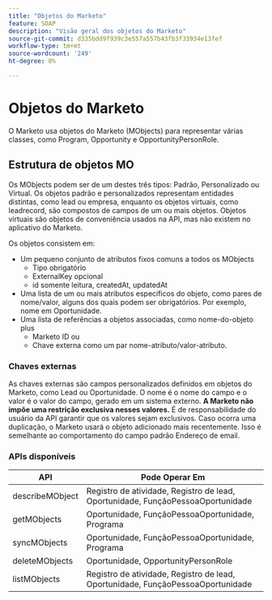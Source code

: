 ```yaml
---
title: "Objetos do Marketo"
feature: SOAP
description: "Visão geral dos objetos do Marketo"
source-git-commit: d335bdd9f939c3e557a557b43fb3f33934e13fef
workflow-type: tm+mt
source-wordcount: '249'
ht-degree: 0%

---
```



# Objetos do Marketo

O Marketo usa objetos do Marketo (MObjects) para representar várias classes, como Program, Opportunity e OpportunityPersonRole.

## Estrutura de objetos MO

Os MObjects podem ser de um destes três tipos: Padrão, Personalizado ou Virtual. Os objetos padrão e personalizados representam entidades distintas, como lead ou empresa, enquanto os objetos virtuais, como leadrecord, são compostos de campos de um ou mais objetos. Objetos virtuais são objetos de conveniência usados na API, mas não existem no aplicativo do Marketo.

Os objetos consistem em:

- Um pequeno conjunto de atributos fixos comuns a todos os MObjects
   - Tipo obrigatório
   - ExternalKey opcional
   - id somente leitura, createdAt, updatedAt
- Uma lista de um ou mais atributos específicos do objeto, como pares de nome/valor, alguns dos quais podem ser obrigatórios. Por exemplo, nome em Oportunidade.
- Uma lista de referências a objetos associadas, como nome-do-objeto plus
   - Marketo ID ou
   - Chave externa como um par nome-atributo/valor-atributo.

### Chaves externas

As chaves externas são campos personalizados definidos em objetos do Marketo, como Lead ou Oportunidade. O nome é o nome do campo e o valor é o valor do campo, gerado em um sistema externo. **A Marketo não impõe uma restrição exclusiva nesses valores.** É de responsabilidade do usuário da API garantir que os valores sejam exclusivos. Caso ocorra uma duplicação, o Marketo usará o objeto adicionado mais recentemente. Isso é semelhante ao comportamento do campo padrão Endereço de email.

### APIs disponíveis

| API | Pode Operar Em |
|---|---|
| describeMObject | Registro de atividade, Registro de lead, Oportunidade, FunçãoPessoaOportunidade |
| getMObjects | Oportunidade, FunçãoPessoaOportunidade, Programa |
| syncMObjects | Oportunidade, FunçãoPessoaOportunidade, Programa |
| deleteMObjects | Oportunidade, OpportunityPersonRole |
| listMObjects | Registro de atividade, Registro de lead, Oportunidade, FunçãoPessoaOportunidade |
